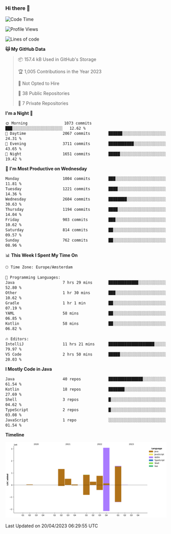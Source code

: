 ### Hi there 👋


<!--START_SECTION:waka-->
![Code Time](http://img.shields.io/badge/Code%20Time-3%2C169%20hrs%2049%20mins-blue)

![Profile Views](http://img.shields.io/badge/Profile%20Views-0-blue)

![Lines of code](https://img.shields.io/badge/From%20Hello%20World%20I%27ve%20Written-8.4%20million%20lines%20of%20code-blue)

**🐱 My GitHub Data** 

> 📦 157.4 kB Used in GitHub's Storage 
 > 
> 🏆 1,005 Contributions in the Year 2023
 > 
> 🚫 Not Opted to Hire
 > 
> 📜 38 Public Repositories 
 > 
> 🔑 7 Private Repositories 
 > 
**I'm a Night 🦉** 

```text
🌞 Morning                1073 commits        ███░░░░░░░░░░░░░░░░░░░░░░   12.62 % 
🌆 Daytime                2067 commits        ██████░░░░░░░░░░░░░░░░░░░   24.31 % 
🌃 Evening                3711 commits        ███████████░░░░░░░░░░░░░░   43.65 % 
🌙 Night                  1651 commits        █████░░░░░░░░░░░░░░░░░░░░   19.42 % 
```
📅 **I'm Most Productive on Wednesday** 

```text
Monday                   1004 commits        ███░░░░░░░░░░░░░░░░░░░░░░   11.81 % 
Tuesday                  1221 commits        ████░░░░░░░░░░░░░░░░░░░░░   14.36 % 
Wednesday                2604 commits        ████████░░░░░░░░░░░░░░░░░   30.63 % 
Thursday                 1194 commits        ████░░░░░░░░░░░░░░░░░░░░░   14.04 % 
Friday                   903 commits         ███░░░░░░░░░░░░░░░░░░░░░░   10.62 % 
Saturday                 814 commits         ██░░░░░░░░░░░░░░░░░░░░░░░   09.57 % 
Sunday                   762 commits         ██░░░░░░░░░░░░░░░░░░░░░░░   08.96 % 
```


📊 **This Week I Spent My Time On** 

```text
🕑︎ Time Zone: Europe/Amsterdam

💬 Programming Languages: 
Java                     7 hrs 29 mins       █████████████░░░░░░░░░░░░   52.80 % 
Other                    1 hr 30 mins        ███░░░░░░░░░░░░░░░░░░░░░░   10.62 % 
Gradle                   1 hr 1 min          ██░░░░░░░░░░░░░░░░░░░░░░░   07.19 % 
YAML                     58 mins             ██░░░░░░░░░░░░░░░░░░░░░░░   06.85 % 
Kotlin                   58 mins             ██░░░░░░░░░░░░░░░░░░░░░░░   06.82 % 

🔥 Editors: 
IntelliJ                 11 hrs 21 mins      ████████████████████░░░░░   79.97 % 
VS Code                  2 hrs 50 mins       █████░░░░░░░░░░░░░░░░░░░░   20.03 % 
```

**I Mostly Code in Java** 

```text
Java                     40 repos            ███████████████░░░░░░░░░░   61.54 % 
Kotlin                   18 repos            ███████░░░░░░░░░░░░░░░░░░   27.69 % 
Shell                    3 repos             █░░░░░░░░░░░░░░░░░░░░░░░░   04.62 % 
TypeScript               2 repos             █░░░░░░░░░░░░░░░░░░░░░░░░   03.08 % 
JavaScript               1 repo              ░░░░░░░░░░░░░░░░░░░░░░░░░   01.54 % 
```



**Timeline**

![Lines of Code chart](https://raw.githubusercontent.com/powercasgamer/powercasgamer/master/assets/bar_graph.png)


 Last Updated on 20/04/2023 06:29:55 UTC
<!--END_SECTION:waka-->
